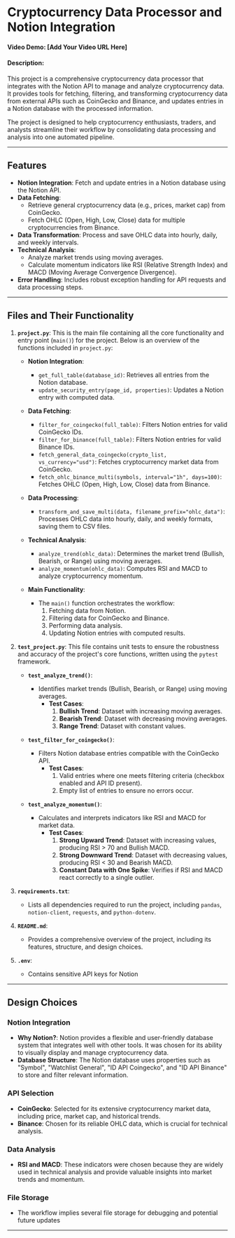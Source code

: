 # Cryptocurrency Data Processor and Notion Integration
#### Video Demo: [Add Your Video URL Here]
#### Description:

This project is a comprehensive cryptocurrency data processor that integrates with the Notion API to manage and analyze cryptocurrency data. It provides tools for fetching, filtering, and transforming cryptocurrency data from external APIs such as CoinGecko and Binance, and updates entries in a Notion database with the processed information.

The project is designed to help cryptocurrency enthusiasts, traders, and analysts streamline their workflow by consolidating data processing and analysis into one automated pipeline.

---

## Features
- **Notion Integration**: Fetch and update entries in a Notion database using the Notion API.
- **Data Fetching**:
  - Retrieve general cryptocurrency data (e.g., prices, market cap) from CoinGecko.
  - Fetch OHLC (Open, High, Low, Close) data for multiple cryptocurrencies from Binance.
- **Data Transformation**: Process and save OHLC data into hourly, daily, and weekly intervals.
- **Technical Analysis**:
  - Analyze market trends using moving averages.
  - Calculate momentum indicators like RSI (Relative Strength Index) and MACD (Moving Average Convergence Divergence).
- **Error Handling**: Includes robust exception handling for API requests and data processing steps.

---

## Files and Their Functionality

1. **`project.py`**:
    This is the main file containing all the core functionality and entry point (`main()`) for the project. Below is an overview of the functions included in `project.py`:

    - **Notion Integration**:
        - `get_full_table(database_id)`: Retrieves all entries from the Notion database.
        - `update_security_entry(page_id, properties)`: Updates a Notion entry with computed data.

    - **Data Fetching**:
        - `filter_for_coingecko(full_table)`: Filters Notion entries for valid CoinGecko IDs.
        - `filter_for_binance(full_table)`: Filters Notion entries for valid Binance IDs.
        - `fetch_general_data_coingecko(crypto_list, vs_currency="usd")`: Fetches cryptocurrency market data from CoinGecko.
        - `fetch_ohlc_binance_multi(symbols, interval="1h", days=100)`: Fetches OHLC (Open, High, Low, Close) data from Binance.

    - **Data Processing**:
        - `transform_and_save_multi(data, filename_prefix="ohlc_data")`: Processes OHLC data into hourly, daily, and weekly formats, saving them to CSV files.

    - **Technical Analysis**:
        - `analyze_trend(ohlc_data)`: Determines the market trend (Bullish, Bearish, or Range) using moving averages.
        - `analyze_momentum(ohlc_data)`: Computes RSI and MACD to analyze cryptocurrency momentum.

    - **Main Functionality**:
        - The `main()` function orchestrates the workflow:
            1. Fetching data from Notion.
            2. Filtering data for CoinGecko and Binance.
            3. Performing data analysis.
            4. Updating Notion entries with computed results.

2. **`test_project.py`**:
   This file contains unit tests to ensure the robustness and accuracy of the project's core functions, written using the `pytest` framework.

   - **`test_analyze_trend()`**:
     - Identifies market trends (Bullish, Bearish, or Range) using moving averages.
       - **Test Cases**:
         1. **Bullish Trend**: Dataset with increasing moving averages.
         2. **Bearish Trend**: Dataset with decreasing moving averages.
         3. **Range Trend**: Dataset with constant values.

   - **`test_filter_for_coingecko()`**:
     - Filters Notion database entries compatible with the CoinGecko API.
       - **Test Cases**:
         1. Valid entries where one meets filtering criteria (checkbox enabled and API ID present).
         2. Empty list of entries to ensure no errors occur.

   - **`test_analyze_momentum()`**:
     - Calculates and interprets indicators like RSI and MACD for market data.
       - **Test Cases**:
         1. **Strong Upward Trend**: Dataset with increasing values, producing RSI > 70 and Bullish MACD.
         2. **Strong Downward Trend**: Dataset with decreasing values, producing RSI < 30 and Bearish MACD.
         3. **Constant Data with One Spike**: Verifies if RSI and MACD react correctly to a single outlier.


3. **`requirements.txt`**:
   - Lists all dependencies required to run the project, including `pandas`, `notion-client`, `requests`, and `python-dotenv`.

4. **`README.md`**:
   - Provides a comprehensive overview of the project, including its features, structure, and design choices.

5. **`.env`**:
   - Contains sensitive API keys for Notion

---

## Design Choices

### Notion Integration
- **Why Notion?**: Notion provides a flexible and user-friendly database system that integrates well with other tools. It was chosen for its ability to visually display and manage cryptocurrency data.
- **Database Structure**: The Notion database uses properties such as "Symbol", "Watchlist General", "ID API Coingecko", and "ID API Binance" to store and filter relevant information.

### API Selection
- **CoinGecko**: Selected for its extensive cryptocurrency market data, including price, market cap, and historical trends.
- **Binance**: Chosen for its reliable OHLC data, which is crucial for technical analysis.

### Data Analysis
- **RSI and MACD**: These indicators were chosen because they are widely used in technical analysis and provide valuable insights into market trends and momentum.

### File Storage
- The workflow implies several file storage for debugging and potential future updates
---
